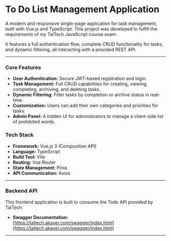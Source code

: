 # To Do List Management Application

A modern and responsive single-page application for task management, built with Vue.js and TypeScript. This project was developed to fulfill the requirements of my TalTech JavaScript course exam.

It features a full authentication flow, complete CRUD functionality for tasks, and dynamic filtering, all interacting with a provided REST API.

---

### Core Features

-   **User Authentication:** Secure JWT-based registration and login.
-   **Task Management:** Full CRUD capabilities for creating, viewing, completing, archiving, and deleting tasks.
-   **Dynamic Filtering:** Filter tasks by completion or archive status in real-time.
-   **Customization:** Users can add their own categories and priorities for tasks.
-   **Admin Panel:** A hidden UI for administrators to manage a client-side list of prohibited words.

### Tech Stack

-   **Framework:** Vue.js 3 (Composition API)
-   **Language:** TypeScript
-   **Build Tool:** Vite
-   **Routing:** Vue Router
-   **State Management:** Pinia
-   **API Communication:** Axios

---

### Backend API

This frontend application is built to consume the Todo API provided by TalTech.

-   **Swagger Documentation:** [https://taltech.akaver.com/swagger/index.html](https://taltech.akaver.com/swagger/index.html)

---

